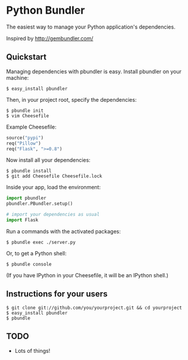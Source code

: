 Python Bundler
==============

The easiest way to manage your Python application's dependencies.

Inspired by http://gembundler.com/


Quickstart
----------

Managing dependencies with pbundler is easy. Install pbundler on your machine:

    $ easy_install pbundler


Then, in your project root, specify the dependencies:

    $ pbundle init
    $ vim Cheesefile

Example Cheesefile:

```python
source("pypi")
req("Pillow")
req("Flask", ">=0.8")
```


Now install all your dependencies:

    $ pbundle install
    $ git add Cheesefile Cheesefile.lock


Inside your app, load the environment:

```python
import pbundler
pbundler.PBundler.setup()

# import your dependencies as usual
import Flask
```


Run a commands with the activated packages:

    $ pbundle exec ./server.py


Or, to get a Python shell:

    $ pbundle console

(If you have IPython in your Cheesefile, it will be an IPython shell.)


Instructions for your users
---------------------------


    $ git clone git://github.com/you/yourproject.git && cd yourproject
    $ easy_install pbundler
    $ pbundle


TODO
----

* Lots of things!
